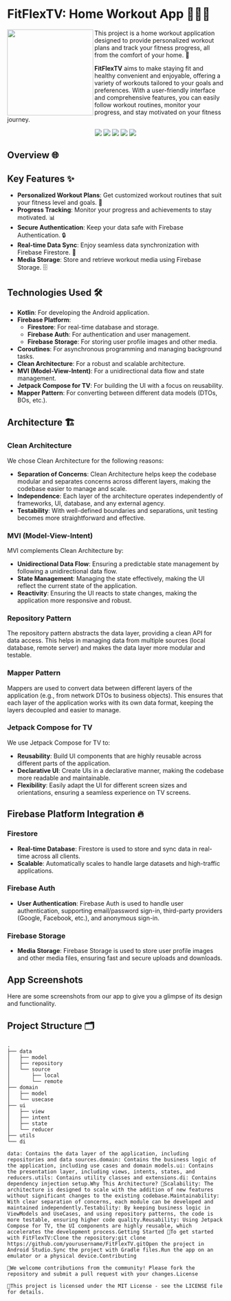 # FitFlexTV: Home Workout App 🏋️‍♀️📱

<img width="auto" height="200px" align="left" src="doc/main_logo.png" />

This project is a home workout application designed to provide personalized workout plans and track your fitness progress, all from the comfort of your home. 💪

**FitFlexTV** aims to make staying fit and healthy convenient and enjoyable, offering a variety of workouts tailored to your goals and preferences. With a user-friendly interface and comprehensive features, you can easily follow workout routines, monitor your progress, and stay motivated on your fitness journey.

<p align="center">
  <img src="https://img.shields.io/badge/Android%20Studio-3DDC84.svg?style=for-the-badge&logo=android-studio&logoColor=white" />
  <img src="https://img.shields.io/badge/kotlin-%237F52FF.svg?style=for-the-badge&logo=kotlin&logoColor=white" />
  <img src="https://img.shields.io/badge/Android-3DDC84?style=for-the-badge&logo=android&logoColor=white" />
  <img src="https://img.shields.io/badge/JWT-000000?style=for-the-badge&logo=JSON%20web%20tokens&logoColor=white" />
  <img src="https://img.shields.io/badge/Material%20UI-007FFF?style=for-the-badge&logo=mui&logoColor=white" />
</p>

## Overview 🌐

## Key Features ✨

- **Personalized Workout Plans**: Get customized workout routines that suit your fitness level and goals. 📝
- **Progress Tracking**: Monitor your progress and achievements to stay motivated. 📊
- **Secure Authentication**: Keep your data safe with Firebase Authentication. 🔒
- **Real-time Data Sync**: Enjoy seamless data synchronization with Firebase Firestore. 🔄
- **Media Storage**: Store and retrieve workout media using Firebase Storage. 🗄️

## Technologies Used 🛠️

- **Kotlin**: For developing the Android application.
- **Firebase Platform**:
  - **Firestore**: For real-time database and storage.
  - **Firebase Auth**: For authentication and user management.
  - **Firebase Storage**: For storing user profile images and other media.
- **Coroutines**: For asynchronous programming and managing background tasks.
- **Clean Architecture**: For a robust and scalable architecture.
- **MVI (Model-View-Intent)**: For a unidirectional data flow and state management.
- **Jetpack Compose for TV**: For building the UI with a focus on reusability.
- **Mapper Pattern**: For converting between different data models (DTOs, BOs, etc.).

## Architecture 🏗️

### Clean Architecture

We chose Clean Architecture for the following reasons:

- **Separation of Concerns**: Clean Architecture helps keep the codebase modular and separates concerns across different layers, making the codebase easier to manage and scale.
- **Independence**: Each layer of the architecture operates independently of frameworks, UI, database, and any external agency.
- **Testability**: With well-defined boundaries and separations, unit testing becomes more straightforward and effective.

### MVI (Model-View-Intent)

MVI complements Clean Architecture by:

- **Unidirectional Data Flow**: Ensuring a predictable state management by following a unidirectional data flow.
- **State Management**: Managing the state effectively, making the UI reflect the current state of the application.
- **Reactivity**: Ensuring the UI reacts to state changes, making the application more responsive and robust.

### Repository Pattern

The repository pattern abstracts the data layer, providing a clean API for data access. This helps in managing data from multiple sources (local database, remote server) and makes the data layer more modular and testable.

### Mapper Pattern

Mappers are used to convert data between different layers of the application (e.g., from network DTOs to business objects). This ensures that each layer of the application works with its own data format, keeping the layers decoupled and easier to manage.

### Jetpack Compose for TV

We use Jetpack Compose for TV to:

- **Reusability**: Build UI components that are highly reusable across different parts of the application.
- **Declarative UI**: Create UIs in a declarative manner, making the codebase more readable and maintainable.
- **Flexibility**: Easily adapt the UI for different screen sizes and orientations, ensuring a seamless experience on TV screens.

## Firebase Platform Integration 🔥

### Firestore

- **Real-time Database**: Firestore is used to store and sync data in real-time across all clients.
- **Scalable**: Automatically scales to handle large datasets and high-traffic applications.

### Firebase Auth

- **User Authentication**: Firebase Auth is used to handle user authentication, supporting email/password sign-in, third-party providers (Google, Facebook, etc.), and anonymous sign-in.

### Firebase Storage

- **Media Storage**: Firebase Storage is used to store user profile images and other media files, ensuring fast and secure uploads and downloads.

## App Screenshots

Here are some screenshots from our app to give you a glimpse of its design and functionality.

## Project Structure 🗂️

```plaintext
.
├── data
│   ├── model
│   ├── repository
│   └── source
│       ├── local
│       └── remote
├── domain
│   ├── model
│   └── usecase
├── ui
│   ├── view
│   ├── intent
│   ├── state
│   └── reducer
├── utils
└── di

data: Contains the data layer of the application, including repositories and data sources.domain: Contains the business logic of the application, including use cases and domain models.ui: Contains the presentation layer, including views, intents, states, and reducers.utils: Contains utility classes and extensions.di: Contains dependency injection setup.Why This Architecture? 🤔Scalability: The architecture is designed to scale with the addition of new features without significant changes to the existing codebase.Maintainability: With clear separation of concerns, each module can be developed and maintained independently.Testability: By keeping business logic in ViewModels and UseCases, and using repository patterns, the code is more testable, ensuring higher code quality.Reusability: Using Jetpack Compose for TV, the UI components are highly reusable, which accelerates the development process.Getting Started 🚀To get started with FitFlexTV:Clone the repository:git clone https://github.com/yourusername/FitFlexTV.gitOpen the project in Android Studio.Sync the project with Gradle files.Run the app on an emulator or a physical device.Contributing 

🤝We welcome contributions from the community! Please fork the repository and submit a pull request with your changes.License 

📄This project is licensed under the MIT License - see the LICENSE file for details.
